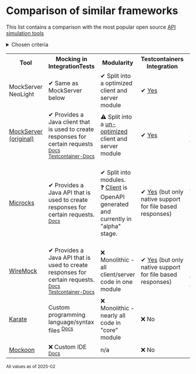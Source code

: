 # Comparison of similar frameworks

This list contains a comparison with the most popular open source [API simulation tools](https://en.wikipedia.org/wiki/Comparison_of_API_simulation_tools)

<details><summary>Chosen criteria</summary>

| Criteria | Reason |
| --- | --- |
| Mocking in IntegrationTests | Gives an overview how this is done and describes how straightforward this can be integrated into (Java) code |
| Modularity | Monolithic/Non-modular packaging causes bloat and problems such as <ul><li>Possible introduction of vulnerabilities</li><li>Dependency conflicts</li><li>Performance degeneration</li><li>Confusion (which classes/methods need to be used)</li></ul>
| Testcontainers Integration | Testcontainers is the defacto standard for running integration tests. It utilizes containers, is highly flexible and has widespread use in the Java ecosystem. |
| Activity & Support | Unmaintained software won't get fixes for incompatibilities, issues, vulnerabilities, ... |

</details>

<table>
    <tr>
        <th>Tool</th>
        <th>Mocking in IntegrationTests</th>
        <th>Modularity</th>
        <th>Testcontainers Integration</th>
        <th>Activity & Support</th>
    </tr>
    <tr>
        <td>
            MockServer NeoLight
        </td>
        <td>
            ✔ Same as MockServer below
        </td>
        <td>
            ✔ Split into a optimized client and server module
        </td>
        <td>
            ✔ <a href="./testcontainers/">Yes</a>
        </td>
        <td>
            ✔ <a href="./README.md#support">Yes</a>
        </td>
    </tr>
    <tr>
        <td>
            <a href="https://github.com/mock-server/mockserver">
                MockServer (original)
            </a>
        </td>
        <td>
            ✔ Provides a Java client that is used to create responses for certain requests <sup><a href="https://www.mock-server.com/">Docs</a> <a href="https://java.testcontainers.org/modules/mockserver/">Testcontainer-Docs</a></sup>
        </td>
        <td>
            ⚠ Split into a <a href="https://github.com/mock-server/mockserver/issues/1494">un-optimized</a> client and server module
        </td>
        <td>
            ✔ <a href="https://java.testcontainers.org/modules/mockserver/">Yes</a>
        </td>
        <td>
            ❌ Inactive since >1 year
        </td>
    </tr>
    <tr>
        <td>
            <a href="https://github.com/microcks/microcks">
                Microcks
            </a>
        </td>
        <td>
            ✔ Provides a Java API that is used to create responses for certain requests. <sup><a href="https://microcks.io/documentation/references/examples/">Docs</a></sup>
        </td>
        <td>
            ✔ Split into modules.<br/>❓ <a href="https://github.com/microcks/microcks-java-client">Client</a> is OpenAPI generated and currently in "alpha" stage.
        </td>
        <td>
            ✔ <a href="https://testcontainers.com/modules/microcks/">Yes</a> (but only native support for file based responses)
        </td>
        <td>
            ✔ Active<br/>❓ Developed by a company (with the same name) but only "community" support seems to be provided
        </td>
    </tr>
    <tr>
        <td>
            <a href="https://github.com/wiremock/wiremock">
                WireMock
            </a>
        </td>
        <td>
            ✔ Provides a Java API that is used to create responses for certain requests. <sup><a href="https://www.mock-server.com/">Docs</a> <a href="https://java.testcontainers.org/modules/mockserver/">Testcontainer-Docs</a></sup>
        </td>
        <td>
            ❌ Monolithic - all client/server code in one module
        </td>
        <td>
            ✔ <a href="https://testcontainers.com/modules/wiremock/">Yes</a> (but only native support for file based responses)
        </td>
        <td>
            ✔ Active (dedicated support for their "Cloud" exists)
        </td>
    </tr>
    <tr>
        <td>
            <a href="https://github.com/karatelabs/karate">
                Karate
            </a>
        </td>
        <td>
            Custom programming language/syntax files <sup><a href="https://github.com/karatelabs/karate/tree/master/examples">Docs</a></sup>
        </td>
        <td>
            ❌ Monolithic - nearly all code in "core" module
        </td>
        <td>
            ❌ No
        </td>
        <td>
            ✔ Active
        </td>
    </tr>
    <tr>
        <td>
            <a href="https://github.com/mockoon/mockoon">
                Mockoon
            </a>
        </td>
        <td>
            ❌ Custom IDE <sup><a href="https://mockoon.com/docs/latest/about/">Docs</a></sup>
        </td>
        <td>
            n/a
        </td>
        <td>
            ❌ No
        </td>
        <td>
            ✔ <a href="https://mockoon.com/pro/">Yes</a>
        </td>
    </tr>
</table>

<sub>All values as of 2025-02</sub>
